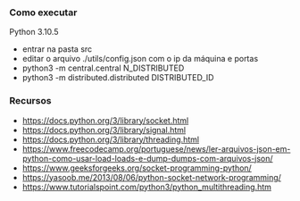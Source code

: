 ### Como executar

Python 3.10.5

- entrar na pasta src
- editar o arquivo ./utils/config.json com o ip da máquina e portas
- python3 -m central.central N\_DISTRIBUTED
- python3 -m distributed.distributed DISTRIBUTED\_ID

### Recursos

- https://docs.python.org/3/library/socket.html
- https://docs.python.org/3/library/signal.html
- https://docs.python.org/3/library/threading.html
- https://www.freecodecamp.org/portuguese/news/ler-arquivos-json-em-python-como-usar-load-loads-e-dump-dumps-com-arquivos-json/
- https://www.geeksforgeeks.org/socket-programming-python/
- https://yasoob.me/2013/08/06/python-socket-network-programming/
- https://www.tutorialspoint.com/python3/python_multithreading.htm
